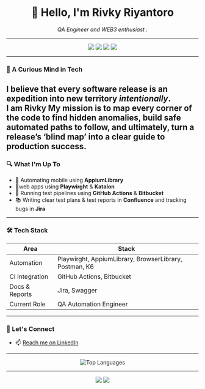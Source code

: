 <h1 align="center">👋 Hello, I'm Rivky Riyantoro</h1>
<p align="center"><i>QA Engineer and WEB3 enthusiast .</i></p>

---

<p align="center">
  <img src="https://img.shields.io/badge/AppiumLibrary-Mobile_Automation-purple?style=for-the-badge" />
  <img src="https://img.shields.io/badge/Postman-API_Testing-orange?style=for-the-badge" />
  <img src="https://img.shields.io/badge/BrowserLibrary-Modern_UI-yellow?style=for-the-badge" />
  <img src="https://img.shields.io/badge/YAML-Configuration-critical?style=for-the-badge&logo=yaml" />
</p>

---

### 🧠 A Curious Mind in Tech

I believe that every software release is an expedition into new territory *intentionally*.  
I am Rivky My mission is to map every corner of the code to find hidden anomalies, build safe automated paths to follow, and ultimately, turn a release’s ‘blind map’ into a clear guide to production success.
---

### 🔍 What I'm Up To

- 📱 Automating mobile using **AppiumLibrary**
- 📱web apps using **Playwirght** & **Katalon**
- 🚀 Running test pipelines using **GitHub Actions** & **Bitbucket**
- 📚 Writing clear test plans & test reports in **Confluence** and tracking bugs in **Jira**

---

### 🛠️ Tech Stack

| Area           | Stack                                                              |
|----------------|--------------------------------------------------------------------|
| Automation     |  Playwirght, AppiumLibrary, BrowserLibrary, Postman, K6                     |
| CI Integration | GitHub Actions, Bitbucket                                       |
| Docs & Reports | Jira, Swagger                                          |
| Current Role   | QA Automation Engineer               |


---

### 🤝 Let's Connect

- 📫 [Reach me on LinkedIn](https://www.linkedin.com/in/rivky-riyantoro/)  

---

<p align="center">
  <img src="https://github-readme-stats.vercel.app/api/top-langs/?username=rivkyriyantoro&layout=compact&theme=tokyonight" alt="Top Languages"/>
</p>


---

<p align="center">
  
  <img src="https://img.shields.io/badge/Automation%20Tests-Extensive-green?style=for-the-badge&logo=robotframework" />
  <img src="https://img.shields.io/badge/Private_Projects-Many-lightgrey?style=for-the-badge&logo=lock" />
</p>
